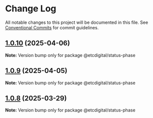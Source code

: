 # Change Log

All notable changes to this project will be documented in this file.
See [Conventional Commits](https://conventionalcommits.org) for commit guidelines.

## [1.0.10](https://github.com/etcdigital/status-phase/compare/@etcdigital/status-phase@1.0.9...@etcdigital/status-phase@1.0.10) (2025-04-06)

**Note:** Version bump only for package @etcdigital/status-phase





## [1.0.9](https://github.com/etcdigital/status-phase/compare/@etcdigital/status-phase@1.0.8...@etcdigital/status-phase@1.0.9) (2025-04-05)

**Note:** Version bump only for package @etcdigital/status-phase





## [1.0.8](https://github.com/etcdigital/status-phase/compare/@etcdigital/status-phase@1.0.7...@etcdigital/status-phase@1.0.8) (2025-03-29)

**Note:** Version bump only for package @etcdigital/status-phase
